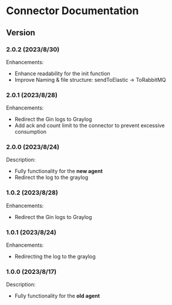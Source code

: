 # Connector Documentation

## Version

### 2.0.2 (2023/8/30)
Enhancements:
- Enhance readability for the init function
- Improve Naming & file structure: sendToElastic -> ToRabbitMQ

### 2.0.1 (2023/8/28)
Enhancements:
- Redirect the Gin logs to Graylog
- Add ack and count limit to the connector to prevent excessive consumption

### 2.0.0 (2023/8/24)
Description:
- Fully functionality for the **new agent**
- Redirect the log to the graylog

### 1.0.2 (2023/8/28)
Enhancements:
- Redirect the Gin logs to Graylog

### 1.0.1 (2023/8/24)
Enhancements:
- Redirecting the log to the graylog

### 1.0.0 (2023/8/17)
Description:
- Fully functionality for the **old agent**
